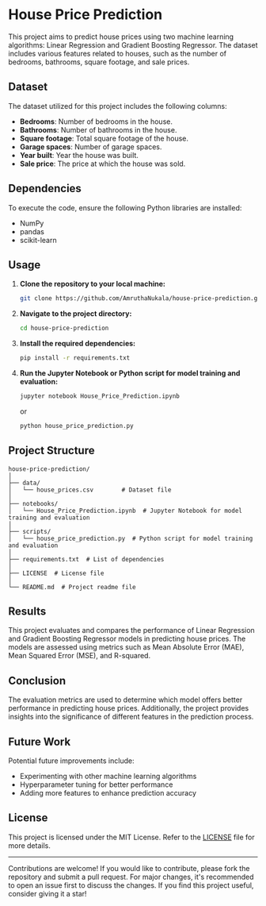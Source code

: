 # House Price Prediction

This project aims to predict house prices using two machine learning algorithms: Linear Regression and Gradient Boosting Regressor. The dataset includes various features related to houses, such as the number of bedrooms, bathrooms, square footage, and sale prices.

## Dataset

The dataset utilized for this project includes the following columns:
- **Bedrooms**: Number of bedrooms in the house.
- **Bathrooms**: Number of bathrooms in the house.
- **Square footage**: Total square footage of the house.
- **Garage spaces**: Number of garage spaces.
- **Year built**: Year the house was built.
- **Sale price**: The price at which the house was sold.

## Dependencies

To execute the code, ensure the following Python libraries are installed:
- NumPy
- pandas
- scikit-learn

## Usage

1. **Clone the repository to your local machine:**
    ```bash
    git clone https://github.com/AmruthaNukala/house-price-prediction.git
    ```

2. **Navigate to the project directory:**
    ```bash
    cd house-price-prediction
    ```

3. **Install the required dependencies:**
    ```bash
    pip install -r requirements.txt
    ```

4. **Run the Jupyter Notebook or Python script for model training and evaluation:**
    ```bash
    jupyter notebook House_Price_Prediction.ipynb
    ```
    or
    ```bash
    python house_price_prediction.py
    ```

## Project Structure

```
house-price-prediction/
│
├── data/
│   └── house_prices.csv        # Dataset file
│
├── notebooks/
│   └── House_Price_Prediction.ipynb  # Jupyter Notebook for model training and evaluation
│
├── scripts/
│   └── house_price_prediction.py  # Python script for model training and evaluation
│
├── requirements.txt  # List of dependencies
│
├── LICENSE  # License file
│
└── README.md  # Project readme file
```

## Results

This project evaluates and compares the performance of Linear Regression and Gradient Boosting Regressor models in predicting house prices. The models are assessed using metrics such as Mean Absolute Error (MAE), Mean Squared Error (MSE), and R-squared.

## Conclusion

The evaluation metrics are used to determine which model offers better performance in predicting house prices. Additionally, the project provides insights into the significance of different features in the prediction process.

## Future Work

Potential future improvements include:
- Experimenting with other machine learning algorithms
- Hyperparameter tuning for better performance
- Adding more features to enhance prediction accuracy

## License

This project is licensed under the MIT License. Refer to the [LICENSE](LICENSE) file for more details.

---

Contributions are welcome! If you would like to contribute, please fork the repository and submit a pull request. For major changes, it's recommended to open an issue first to discuss the changes. If you find this project useful, consider giving it a star!
